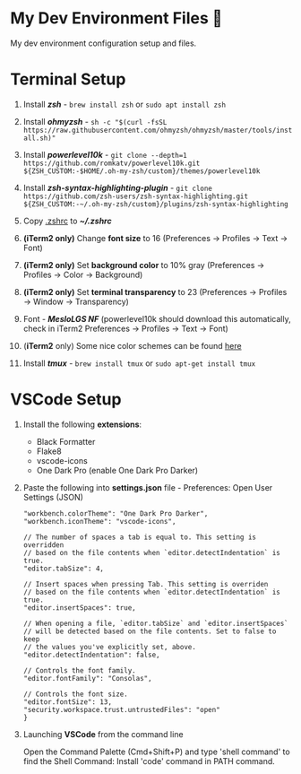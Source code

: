 # My Dev Environment Files 🚀
My dev environment configuration setup and files.

# Terminal Setup
1. Install ***zsh*** - `brew install zsh` or `sudo apt install zsh`

2. Install ***ohmyzsh*** - `sh -c "$(curl -fsSL https://raw.githubusercontent.com/ohmyzsh/ohmyzsh/master/tools/install.sh)"`

3. Install ***powerlevel10k*** - `git clone --depth=1 https://github.com/romkatv/powerlevel10k.git ${ZSH_CUSTOM:-$HOME/.oh-my-zsh/custom}/themes/powerlevel10k`

4. Install ***zsh-syntax-highlighting-plugin*** - `git clone https://github.com/zsh-users/zsh-syntax-highlighting.git ${ZSH_CUSTOM:-~/.oh-my-zsh/custom}/plugins/zsh-syntax-highlighting`

5. Copy [.zshrc](.zshrc) to ***~/.zshrc***

6. **(iTerm2 only)** Change **font size** to 16 (Preferences -> Profiles -> Text -> Font)

7. **(iTerm2 only)** Set **background color** to 10% gray (Preferences -> Profiles -> Color -> Background)

8. **(iTerm2 only)** Set **terminal transparency** to 23 (Preferences -> Profiles -> Window -> Transparency)

9. Font - ***MesloLGS NF*** (powerlevel10k should download this automatically, check in iTerm2 Preferences -> Profiles -> Text -> Font)

10. (**iTerm2** only) Some nice color schemes can be found [here](https://iterm2colorschemes.com/)

11. Install ***tmux*** - `brew install tmux` or `sudo apt-get install tmux`

# VSCode Setup
1. Install the following **extensions**:
    * Black Formatter 
    * Flake8
    * vscode-icons 
    * One Dark Pro (enable One Dark Pro Darker)

2. Paste the following into **settings.json** file - Preferences: Open User Settings (JSON)
    ```{
    "workbench.colorTheme": "One Dark Pro Darker",
    "workbench.iconTheme": "vscode-icons",

    // The number of spaces a tab is equal to. This setting is overridden
    // based on the file contents when `editor.detectIndentation` is true.
    "editor.tabSize": 4,

    // Insert spaces when pressing Tab. This setting is overriden
    // based on the file contents when `editor.detectIndentation` is true.
    "editor.insertSpaces": true,

    // When opening a file, `editor.tabSize` and `editor.insertSpaces`
    // will be detected based on the file contents. Set to false to keep
    // the values you've explicitly set, above.
    "editor.detectIndentation": false,

    // Controls the font family.
    "editor.fontFamily": "Consolas",

    // Controls the font size.
    "editor.fontSize": 13,
    "security.workspace.trust.untrustedFiles": "open"
    }
    ```

3. Launching **VSCode** from the command line

    Open the Command Palette (Cmd+Shift+P) and type 'shell command' to find the Shell Command: Install 'code' command in PATH command.
